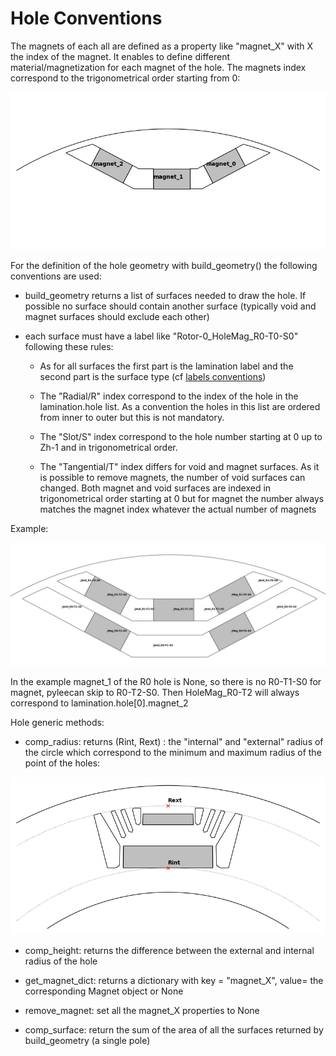 Hole Conventions
================

The magnets of each all are defined as a property like "magnet_X" with X the index of the magnet. It enables to define different material/magnetization for each magnet of the hole. The magnets index correspond to the trigonometrical order starting from 0:

![](_static/Hole_Convention/Hole_magnet_id.png)

For the definition of the hole geometry with build_geometry() the following conventions are used:

- build_geometry returns a list of surfaces needed to draw the hole. If possible no surface should contain another surface (typically void and magnet surfaces should exclude each other)

- each surface must have a label like "Rotor-0_HoleMag_R0-T0-S0" following these rules:

    - As for all surfaces the first part is the lamination label and the second part is the surface type (cf [labels conventions](https://pyleecan.org/label.convention.html))

    - The "Radial/R" index correspond to the index of the hole in the lamination.hole list. As a convention the holes in this list are ordered from inner to outer but this is not mandatory.

    - The "Slot/S" index correspond to the hole number starting at 0 up to Zh-1 and in trigonometrical order.

    - The "Tangential/T" index differs for void and magnet surfaces. As it is possible to remove magnets, the number of void surfaces can changed. Both magnet and void surfaces are indexed in trigonometrical order starting at 0 but for magnet the number always matches the magnet index whatever the actual number of magnets

Example:

![](_static/Hole_Convention/Hole_RTS.png)

In the example magnet_1 of the R0 hole is None, so there is no R0-T1-S0 for magnet, pyleecan skip to R0-T2-S0. Then HoleMag_R0-T2 will always correspond to lamination.hole[0].magnet_2

Hole generic methods:

- comp_radius:  returns (Rint, Rext) : the "internal" and "external" radius of the circle which correspond to the minimum and maximum radius of the point of the holes:

![](_static/Hole_Convention/Hole_radius.png)

- comp_height: returns the difference between the external and internal radius of the hole

- get_magnet_dict: returns a dictionary with key = "magnet_X", value= the corresponding Magnet object or None

- remove_magnet: set all the magnet_X properties to None

- comp_surface: return the sum of the area of all the surfaces returned by build_geometry (a single pole)

